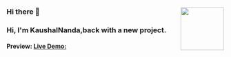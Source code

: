 ### Hi there 👋    <img src="https://media.giphy.com/media/M9gbBd9nbDrOTu1Mqx/giphy.gif" width="100" align="right"/>
<h3>Hi, I'm KaushalNanda,back with a new project.</h3>

#### Preview: [Live Demo:](https://pinterest-clone-mern.netlify.app/)

